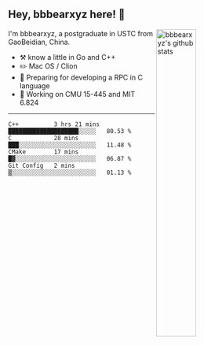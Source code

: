 ## Hey, bbbearxyz here! :wave:

<img align="right" alt="bbbearxyz's github stats" width="40%" src="https://github-readme-stats.vercel.app/api?username=bbbearxyz&show_icons=true">

I'm bbbearxyz, a postgraduate in USTC from GaoBeidian, China.

-   :hammer_and_pick:    know a little in Go and C++
-   :pencil2: Mac OS / Clion
-   :seedling: Preparing for developing a RPC in C language 
-   :thinking: Working on CMU 15-445 and MIT 6.824
---
<!--START_SECTION:waka-->
```text
C++          3 hrs 21 mins   ████████████████████░░░░░   80.53 % 
C            28 mins         ███░░░░░░░░░░░░░░░░░░░░░░   11.48 % 
CMake        17 mins         █▓░░░░░░░░░░░░░░░░░░░░░░░   06.87 % 
Git Config   2 mins          ▒░░░░░░░░░░░░░░░░░░░░░░░░   01.13 % 
```
<!--END_SECTION:waka-->
